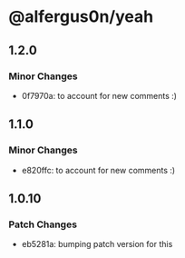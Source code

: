 # @alfergus0n/yeah

## 1.2.0

### Minor Changes

- 0f7970a: to account for new comments :)

## 1.1.0

### Minor Changes

- e820ffc: to account for new comments :)

## 1.0.10

### Patch Changes

- eb5281a: bumping patch version for this
